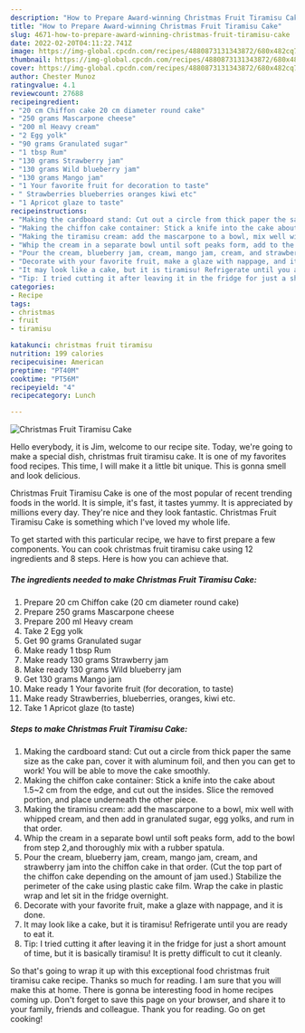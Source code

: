 ```yaml
---
description: "How to Prepare Award-winning Christmas Fruit Tiramisu Cake"
title: "How to Prepare Award-winning Christmas Fruit Tiramisu Cake"
slug: 4671-how-to-prepare-award-winning-christmas-fruit-tiramisu-cake
date: 2022-02-20T04:11:22.741Z
image: https://img-global.cpcdn.com/recipes/4880873131343872/680x482cq70/christmas-fruit-tiramisu-cake-recipe-main-photo.jpg
thumbnail: https://img-global.cpcdn.com/recipes/4880873131343872/680x482cq70/christmas-fruit-tiramisu-cake-recipe-main-photo.jpg
cover: https://img-global.cpcdn.com/recipes/4880873131343872/680x482cq70/christmas-fruit-tiramisu-cake-recipe-main-photo.jpg
author: Chester Munoz
ratingvalue: 4.1
reviewcount: 27688
recipeingredient:
- "20 cm Chiffon cake 20 cm diameter round cake"
- "250 grams Mascarpone cheese"
- "200 ml Heavy cream"
- "2 Egg yolk"
- "90 grams Granulated sugar"
- "1 tbsp Rum"
- "130 grams Strawberry jam"
- "130 grams Wild blueberry jam"
- "130 grams Mango jam"
- "1 Your favorite fruit for decoration to taste"
- " Strawberries blueberries oranges kiwi etc"
- "1 Apricot glaze to taste"
recipeinstructions:
- "Making the cardboard stand: Cut out a circle from thick paper the same size as the cake pan, cover it with aluminum foil, and then you can get to work! You will be able to move the cake smoothly."
- "Making the chiffon cake container: Stick a knife into the cake about 1.5~2 cm from the edge, and cut out the insides. Slice the removed portion, and place underneath the other piece."
- "Making the tiramisu cream: add the mascarpone to a bowl, mix well with whipped cream, and then add in granulated sugar, egg yolks, and rum in that order."
- "Whip the cream in a separate bowl until soft peaks form, add to the bowl from step 2,and thoroughly mix with a rubber spatula."
- "Pour the cream, blueberry jam, cream, mango jam, cream, and strawberry jam into the chiffon cake in that order. (Cut the top part of the chiffon cake depending on the amount of jam used.) Stabilize the perimeter of the cake using plastic cake film. Wrap the cake in plastic wrap and let sit in the fridge overnight."
- "Decorate with your favorite fruit, make a glaze with nappage, and it is done."
- "It may look like a cake, but it is tiramisu! Refrigerate until you are ready to eat it."
- "Tip: I tried cutting it after leaving it in the fridge for just a short amount of time, but it is basically tiramisu! It is pretty difficult to cut it cleanly."
categories:
- Recipe
tags:
- christmas
- fruit
- tiramisu

katakunci: christmas fruit tiramisu 
nutrition: 199 calories
recipecuisine: American
preptime: "PT40M"
cooktime: "PT56M"
recipeyield: "4"
recipecategory: Lunch

---
```



![Christmas Fruit Tiramisu Cake](https://img-global.cpcdn.com/recipes/4880873131343872/680x482cq70/christmas-fruit-tiramisu-cake-recipe-main-photo.jpg)

Hello everybody, it is Jim, welcome to our recipe site. Today, we're going to make a special dish, christmas fruit tiramisu cake. It is one of my favorites food recipes. This time, I will make it a little bit unique. This is gonna smell and look delicious.

Christmas Fruit Tiramisu Cake is one of the most popular of recent trending foods in the world. It is simple, it's fast, it tastes yummy. It is appreciated by millions every day. They're nice and they look fantastic. Christmas Fruit Tiramisu Cake is something which I've loved my whole life.




To get started with this particular recipe, we have to first prepare a few components. You can cook christmas fruit tiramisu cake using 12 ingredients and 8 steps. Here is how you can achieve that.

<!--inarticleads1-->

##### The ingredients needed to make Christmas Fruit Tiramisu Cake:

1. Prepare 20 cm Chiffon cake (20 cm diameter round cake)
1. Prepare 250 grams Mascarpone cheese
1. Prepare 200 ml Heavy cream
1. Take 2 Egg yolk
1. Get 90 grams Granulated sugar
1. Make ready 1 tbsp Rum
1. Make ready 130 grams Strawberry jam
1. Make ready 130 grams Wild blueberry jam
1. Get 130 grams Mango jam
1. Make ready 1 Your favorite fruit (for decoration, to taste)
1. Make ready  Strawberries, blueberries, oranges, kiwi etc.
1. Take 1 Apricot glaze (to taste)




<!--inarticleads2-->

##### Steps to make Christmas Fruit Tiramisu Cake:

1. Making the cardboard stand: Cut out a circle from thick paper the same size as the cake pan, cover it with aluminum foil, and then you can get to work! You will be able to move the cake smoothly.
1. Making the chiffon cake container: Stick a knife into the cake about 1.5~2 cm from the edge, and cut out the insides. Slice the removed portion, and place underneath the other piece.
1. Making the tiramisu cream: add the mascarpone to a bowl, mix well with whipped cream, and then add in granulated sugar, egg yolks, and rum in that order.
1. Whip the cream in a separate bowl until soft peaks form, add to the bowl from step 2,and thoroughly mix with a rubber spatula.
1. Pour the cream, blueberry jam, cream, mango jam, cream, and strawberry jam into the chiffon cake in that order. (Cut the top part of the chiffon cake depending on the amount of jam used.) Stabilize the perimeter of the cake using plastic cake film. Wrap the cake in plastic wrap and let sit in the fridge overnight.
1. Decorate with your favorite fruit, make a glaze with nappage, and it is done.
1. It may look like a cake, but it is tiramisu! Refrigerate until you are ready to eat it.
1. Tip: I tried cutting it after leaving it in the fridge for just a short amount of time, but it is basically tiramisu! It is pretty difficult to cut it cleanly.




So that's going to wrap it up with this exceptional food christmas fruit tiramisu cake recipe. Thanks so much for reading. I am sure that you will make this at home. There is gonna be interesting food in home recipes coming up. Don't forget to save this page on your browser, and share it to your family, friends and colleague. Thank you for reading. Go on get cooking!
